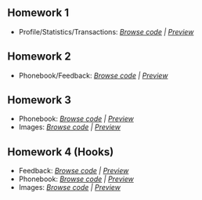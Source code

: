 ## Homework 1
- Profile/Statistics/Transactions: *[Browse code](https://github.com/KAVASAKKI/react-js-homework/tree/01-components) | [Preview](https://components-01-profile.herokuapp.com/)*

## Homework 2
- Phonebook/Feedback: *[Browse code](https://github.com/KAVASAKKI/react-js-homework/tree/02-forms-events) | [Preview](https://forms-events-02.herokuapp.com/)*

## Homework 3
- Phonebook: *[Browse code](https://github.com/KAVASAKKI/react-js-homework/tree/03-lifecycle) | [Preview](https://lifecycle-03.herokuapp.com/)* <br>
- Images: *[Browse code](https://github.com/KAVASAKKI/react-js-homework/tree/03-rest-api) | [Preview](https://images-03.herokuapp.com/)*

## Homework 4 (Hooks)
- Feedback: *[Browse code](https://github.com/KAVASAKKI/react-js-homework/tree/04-hooks-feedback) | [Preview](https://feedback-hooks-04.herokuapp.com/)* <br>
- Phonebook: *[Browse code](https://github.com/KAVASAKKI/react-js-homework/tree/04-phonebook-hooks) | [Preview](https://phonebook-hooks-04.herokuapp.com/)* <br>
- Images: *[Browse code](https://github.com/KAVASAKKI/react-js-homework/tree/04-images-hooks) | [Preview](https://images-hooks-04.herokuapp.com/)*
